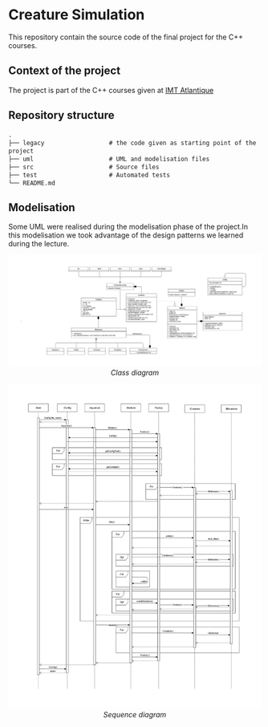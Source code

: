 # Creature Simulation

This repository contain the source code of the final project for the C++ courses.


## Context of the project

The project is part of the C++ courses given at [IMT Atlantique](https://www.imt-atlantique.fr/en)

## Repository structure

    .
    ├── legacy                  # the code given as starting point of the project
    ├── uml                     # UML and modelisation files
    ├── src                     # Source files
    ├── test                    # Automated tests
    └── README.md

## Modelisation

Some UML were realised during the modelisation phase of the project.In this
modelisation we took advantage of the design patterns we learned during the lecture.

<p align="center">
  <img src="uml/Class_Diagram.png"/>
  <i>Class diagram</i>
</p>

<p align="center">
  <img src="uml/Sequence_Diagram.png"/>
  <i>Sequence diagram</i>
</p>
